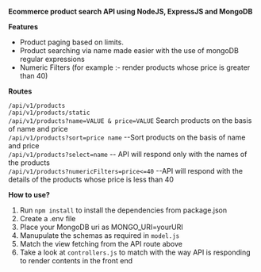 **Ecommerce product search API using NodeJS, ExpressJS and MongoDB**


**Features** </br>

- Product paging based on limits. </br>  
- Product searching via name made easier with the use of mongoDB regular expressions </br>
- Numeric Filters (for example :- render products whose price is greater than 40) </br>


**Routes** </br>

`/api/v1/products`</br>
`/api/v1/products/static`</br>
`/api/v1/products?name=VALUE & price=VALUE` Search products on the basis of name and price </br>
`/api/v1/products?sort=price name` --Sort products on the basis of name and price </br>
`/api/v1/products?select=name` -- API will respond only with the names of the products </br> 
`/api/v1/products?numericFilters=price<=40` --API will respond with the details of the products whose price is less than 40 </br>



**How to use?** </br>
1. Run `npm install` to install the dependencies from package.json </br>
2. Create a .env file
3. Place your MongoDB uri as MONGO_URI=yourURI
4. Manupulate the schemas as required in `model.js`
5. Match the view fetching from the API route above
6. Take a look at `controllers.js` to match with the way API is responding to render contents in the front end 

